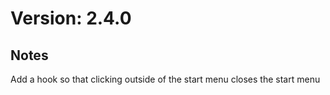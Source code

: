 # Version: 2.4.0

## Notes
Add a hook so that clicking outside of the start menu closes the start menu

